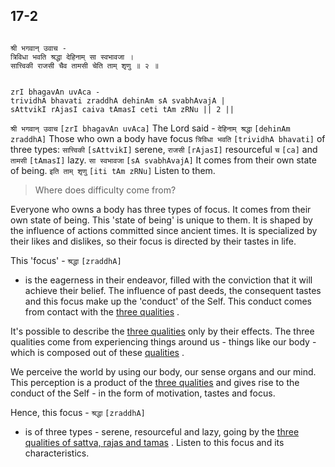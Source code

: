 ## 17-2


```shloka-sa

श्री भगवान् उवाच -
त्रिविधा भवति श्रद्धा देहिनाम् सा स्वभावजा ।
सात्त्विकी राजसी चैव तामसी चेति ताम् शृणु ॥ २ ॥

```
```shloka-sa-hk

zrI bhagavAn uvAca -
trividhA bhavati zraddhA dehinAm sA svabhAvajA |
sAttvikI rAjasI caiva tAmasI ceti tAm zRNu || 2 ||

```
`श्री भगवान् उवाच` `[zrI bhagavAn uvAca]` The Lord said - `देहिनाम् श्रद्धा` `[dehinAm zraddhA]` Those who own a body have focus `त्रिविधा भवति` `[trividhA bhavati]` of three types: `सात्त्विकी` `[sAttvikI]` serene, `राजसी` `[rAjasI]` resourceful `च` `[ca]` and `तामसी` `[tAmasI]` lazy. `सा स्वभावजा` `[sA svabhAvajA]` It comes from their own state of being. `इति ताम् शृणु` `[iti tAm zRNu]` Listen to them.


<a name='applopener_206'></a>
> Where does difficulty come from?



Everyone who owns a body has three types of focus. It comes from their own state of being. This 'state of being' is unique to them. It is shaped by the influence of actions committed since ancient times. It is specialized by their likes and dislikes, so their focus is directed by their tastes in life. 

<a name='shraddha_focus'></a>

This 'focus' - 
`श्रद्धा` `[zraddhA]`
 - is the eagerness in their endeavor, filled with the conviction that it will achieve their belief. The influence of past deeds, the consequent tastes and this focus make up the 'conduct' of the Self. This conduct comes from contact with the 
[three qualities](satva_rajas_tamas_effects)
. 

It's possible to describe the 
[three qualities](satva_rajas_tamas_effects)
 only by their effects. The three qualities come from experiencing things around us - things like our body - which is composed out of these 
[qualities](satva_rajas_tamas)
. 

We perceive the world by using our body, our sense organs and our mind. This perception is a product of the 
[three qualities](satva_rajas_tamas_effects)
 and gives rise to the conduct of the Self - in the form of motivation, tastes and focus.

Hence, this focus - 
`श्रद्धा` `[zraddhA]`
 - is of three types - serene, resourceful and lazy, going by the 
[three qualities of sattva, rajas and tamas](satva_rajas_tamas_effects)
. Listen to this focus and its characteristics.


